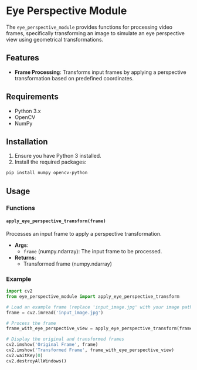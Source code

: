 # Eye Perspective Module

The `eye_perspective_module` provides functions for processing video frames, specifically transforming an image to simulate an eye perspective view using geometrical transformations.

## Features

- **Frame Processing**: Transforms input frames by applying a perspective transformation based on predefined coordinates.

## Requirements

- Python 3.x
- OpenCV
- NumPy

## Installation

1. Ensure you have Python 3 installed.
2. Install the required packages:

```sh
pip install numpy opencv-python
```

## Usage

### Functions

#### `apply_eye_perspective_transform(frame)`

Processes an input frame to apply a perspective transformation.

- **Args**:
  - `frame` (numpy.ndarray): The input frame to be processed.
- **Returns**:
  - Transformed frame (numpy.ndarray)

### Example

```python
import cv2
from eye_perspective_module import apply_eye_perspective_transform

# Load an example frame (replace 'input_image.jpg' with your image path)
frame = cv2.imread('input_image.jpg')

# Process the frame
frame_with_eye_perspective_view = apply_eye_perspective_transform(frame)

# Display the original and transformed frames
cv2.imshow('Original Frame', frame)
cv2.imshow('Transformed Frame', frame_with_eye_perspective_view)
cv2.waitKey(0)
cv2.destroyAllWindows()
```